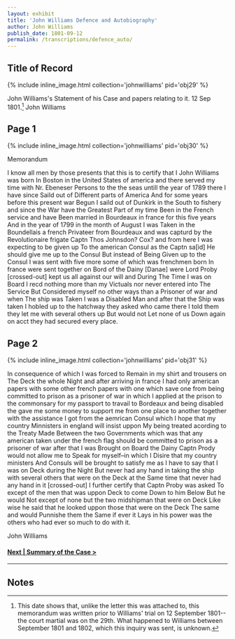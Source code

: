 ```yaml
---
layout: exhibit
title: 'John Williams Defence and Autobiography'
author: John Williams
publish_date: 1801-09-12
permalink: /transcriptions/defence_auto/
---
```


## Title of Record

{% include inline_image.html collection='johnwilliams' pid='obj29' %}

John Williams's Statement of his Case and papers relating to it. 12 Sep 1801.[^1] John Williams

## Page 1

{% include inline_image.html collection='johnwilliams' pid='obj30' %}

Memorandum

I know all men by those presents that this is to certify that I John Williams was born In Boston in the United States of america and there served my time with Nr. Ebeneser Persons to the the seas untill the year of 1789 there I have since Saild out of Different parts of America And for some years before this present war Begun I saild out of Dunkirk in the South to fishery and since the War have the Greatest Part of my time Been in the French service and have Been married in Bourdeaux in france for this five years And in the year of 1799 in the month of August I was Taken in the Boundellais a french Privateer from Bourdeaux and was capturd by the Revolutionaire frigate Captn Thos Johnsdon? Cox? and from here I was expecting to be given up To the american Consul as the Captn sa[id] He should give me up to the Consul But instead of Being Given up to the Consul I was sent with five more some of which was frenchmen born In france were sent together on Bord of the Dainy [Danae] were Lord Proby [crossed-out] kept us all against our will and During The Time I was on Board I recd nothing more than my Victuals nor never entered into The Service But Considered myself no other ways than a Prisoner of war and when The ship was Taken I was a Disabled Man and after that the Ship was taken I hobled up to the hatchway they asked who came there I told them they let me with several others up But would not Let none of us Down again on acct they had secured every place.

## Page 2

{% include inline_image.html collection='johnwilliams' pid='obj31' %}

In consequence of which I was forced to Remain in my shirt and trousers on The Deck the whole Night and after arriving in france I had only american papers with some other french papers with one which save one from being committed to prison as a prisoner of war in which I applied at the prison to the commonsary for my passport to travail to Bordeaux and being disabled the gave me some money to support me from one place to another together with the assistance I got from the aemrican Consul which I hope that my country Minnisters in england will insist uppon My being treated acording to the Treaty Made Between the two Governments which was that any american taken under the french flag should be committed to prison as a prisoner of war after that I was Brought on Board the Dainy Captn Prody would not allow me to Speak for myself–in which I Disire that my country ministers And Consuls will be brought to satisfy me as I have to say that I was on Deck during the Night But never had any hand in taking the ship with several others that were on the Deck at the Same time that never had any hand in it [crossed-out] I further certify that Captn Proby was asked To except of the men that was uppon Deck to come Down to him Below But he would Not except of none but the two midshipman that were on Deck Like wise he said that he looked uppon those that were on the Deck The same and would Punnishe them the Same if ever it Lays in his power was the others who had ever so much to do with it.

John Williams

#### [Next | Summary of the Case >](https://gyups.github.io/johnwilliams/transcriptions/summary/)

---

## Notes

[^1]: This date shows that, unlike the letter this was attached to, this memorandum was written prior to Williams' trial on 12 September 1801--the court martial was on the 29th. What happened to Williams between September 1801 and 1802, which this inquiry was sent, is unknown.
